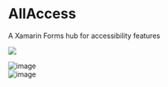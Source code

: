 # AllAccess
A Xamarin Forms hub for accessibility features<br>

  <img  src="https://user-images.githubusercontent.com/54193310/149999745-e589bcc2-278a-4867-b127-cedd6fc21ed1.png">
  
![image](https://user-images.githubusercontent.com/54193310/149999894-ccce9da2-e021-4fcf-adf7-4ac94ec1a750.png)<br>
![image](https://user-images.githubusercontent.com/54193310/149999981-6d3a63c2-53da-40e8-b2db-a0f5843e7b94.png)<br>

